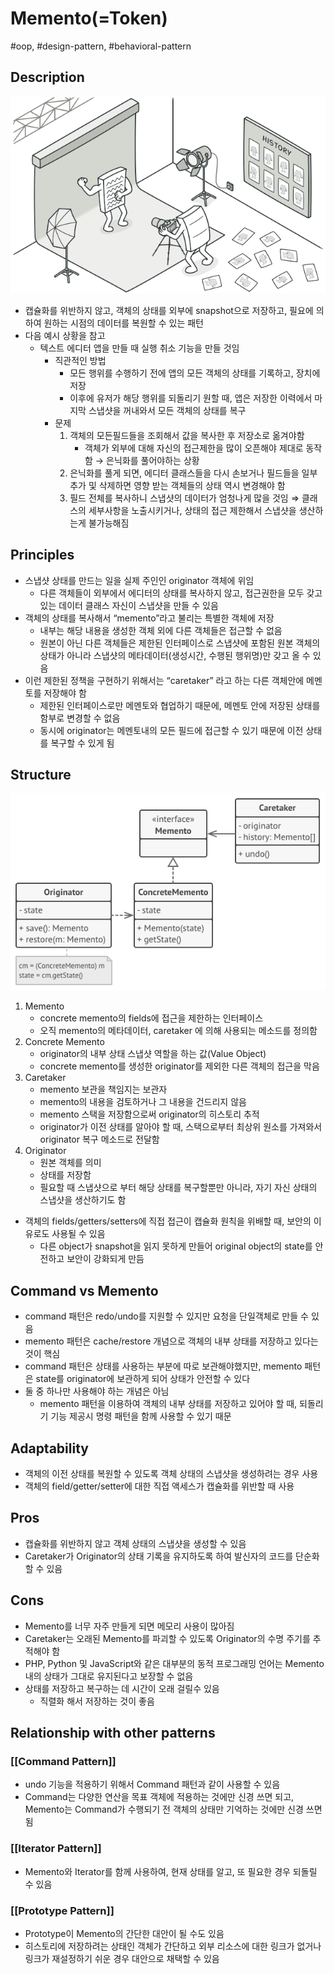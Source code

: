 # Memento(=Token)

#oop, #design-pattern, #behavioral-pattern

## Description

![Untitled](../../../../_assets/oop/Untitled%2035.png)

- 캡슐화를 위반하지 않고, 객체의 상태를 외부에 snapshot으로 저장하고, 필요에 의하여 원하는 시점의 데이터를 복원할 수 있는 패턴
- 다음 예시 상황을 참고
  - 텍스트 에디터 앱을 만들 때 실행 취소 기능을 만들 것임
    - 직관적인 방법
      - 모든 행위를 수행하기 전에 앱의 모든 객체의 상태를 기록하고, 장치에 저장
      - 이후에 유저가 해당 행위를 되돌리기 원할 때, 앱은 저장한 이력에서 마지막 스냅샷을 꺼내와서 모든 객체의 상태를 복구
    - 문제
        1. 객체의 모든필드들을 조회해서 값을 복사한 후 저장소로 옮겨야함
           - 객체가 외부에 대해 자신의 접근제한을 많이 오픈해야 제대로 동작함 → 은닉화를 풀어야하는 상황
        2. 은닉화를 풀게 되면, 에디터 클래스들을 다시 손보거나 필드들을 일부 추가 및 삭제하면 영향 받는 객체들의 상태 역시 변경해야 함
        3. 필드 전체를 복사하니 스냅샷의 데이터가 엄청나게 많을 것임
            ⇒ 클래스의 세부사항을 노출시키거나, 상태의 접근 제한해서 스냅샷을 생산하는게 불가능해짐

## Principles

- 스냅샷 상태를 만드는 일을 실제 주인인 originator 객체에 위임
  - 다른 객체들이 외부에서 에디터의 상태를 복사하지 않고, 접근권한을 모두 갖고 있는 데이터 클래스 자신이 스냅샷을 만들 수 있음
- 객체의 상태를 복사해서 “memento”라고 불리는 특별한 객체에 저장
  - 내부는 해당 내용을 생성한 객체 외에 다른 객체들은 접근할 수 없음
  - 원본이 아닌 다른 객체들은 제한된 인터페이스로 스냅샷에 포함된 원본 객체의 상태가 아니라 스냅샷의 메타데이터(생성시간, 수행된 행위명)만 갖고 올 수 있음
- 이런 제한된 정책을 구현하기 위해서는 “caretaker” 라고 하는 다른 객체안에 메멘토를 저장해야 함
  - 제한된 인터페이스로만 메멘토와 협업하기 때문에, 메멘토 안에 저장된 상태를 함부로 변경할 수 없음
  - 동시에 originator는 메멘토내의 모든 필드에 접근할 수 있기 때문에 이전 상태를 복구할 수 있게 됨

## Structure

![Untitled](../../../../_assets/oop/Untitled%2036.png)

1. Memento
   - concrete memento의 fields에 접근을 제한하는 인터페이스
   - 오직 memento의 메타데이터, caretaker 에 의해 사용되는 메소드를 정의함
2. Concrete Memento
   - originator의 내부 상태 스냅샷 역할을 하는 값(Value Object)
   - concrete memento를 생성한 originator를 제외한 다른 객체의 접근을 막음
3. Caretaker
   - memento 보관을 책임지는 보관자
   - memento의 내용을 검토하거나 그 내용을 건드리지 않음
   - memento 스택을 저장함으로써 originator의 히스토리 추적
   - originator가 이전 상태를 알아야 할 때, 스택으로부터 최상위 원소를 가져와서 originator 복구 메소드로 전달함
4. Originator
   - 원본 객체를 의미
   - 상태를 저장함
   - 필요할 때 스냅샷으로 부터 해당 상태를 복구할뿐만 아니라, 자기 자신 상태의 스냅샷을 생산하기도 함

- 객체의 fields/getters/setters에 직접 접근이 캡슐화 원칙을 위배할 때, 보안의 이유로도 사용될 수 있음
  - 다른 object가 snapshot을 읽지 못하게 만들어 original object의 state를 안전하고 보안이 강화되게 만듬

## Command vs Memento

- command 패턴은 redo/undo를 지원할 수 있지만 요청을 단일객체로 만들 수 있음
- memento 패턴은 cache/restore 개념으로 객체의 내부 상태를 저장하고 있다는 것이 핵심
- command 패턴은 상태를 사용하는 부분에 따로 보관해야했지만, memento 패턴은 state를 originator에 보관하게 되어 상태가 안전할 수 있다
- 둘 중 하나만 사용해야 하는 개념은 아님
  - memento 패턴을 이용하여 객체의 내부 상태를 저장하고 있어야 할 때, 되돌리기 기능 제공시 명령 패턴을 함께 사용할 수 있기 때문

## Adaptability

- 객체의 이전 상태를 복원할 수 있도록 객체 상태의 스냅샷을 생성하려는 경우 사용
- 객체의 field/getter/setter에 대한 직접 액세스가 캡슐화를 위반할 때 사용

## Pros

- 캡슐화를 위반하지 않고 객체 상태의 스냅샷을 생성할 수 있음
- Caretaker가 Originator의 상태 기록을 유지하도록 하여 발신자의 코드를 단순화할 수 있음

## Cons

- Memento를 너무 자주 만들게 되면 메모리 사용이 많아짐
- Caretaker는 오래된 Memento를 파괴할 수 있도록 Originator의 수명 주기를 추적해야 함
- PHP, Python 및 JavaScript와 같은 대부분의 동적 프로그래밍 언어는 Memento 내의 상태가 그대로 유지된다고 보장할 수 없음
- 상태를 저장하고 복구하는 데 시간이 오래 걸릴수 있음
  - 직렬화 해서 저장하는 것이 좋음

## Relationship with other patterns

### [[Command Pattern]]

- undo 기능을 적용하기 위해서 Command 패턴과 같이 사용할 수 있음
- Command는 다양한 연산을 목표 객체에 적용하는 것에만 신경 쓰면 되고, Memento는 Command가 수행되기 전 객체의 상태만 기억하는 것에만 신경 쓰면 됨

### [[Iterator Pattern]]

- Memento와 Iterator를 함께 사용하여, 현재 상태를 알고, 또 필요한 경우 되돌릴 수 있음

### [[Prototype Pattern]]

- Prototype이 Memento의 간단한 대안이 될 수도 있음
- 히스토리에 저장하려는 상태인 객체가 간단하고 외부 리소스에 대한 링크가 없거나 링크가 재설정하기 쉬운 경우 대안으로 채택할 수 있음
